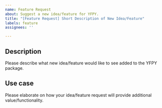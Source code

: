 ```yaml
---
name: Feature Request
about: Suggest a new idea/feature for YFPY.
title: "[Feature Request] Short Description of New Idea/Feature"
labels: feature
assignees: ''

---
```


## Description
Please describe what new idea/feature would like to see added to the YFPY package.

## Use case
Please elaborate on how your idea/feature request will provide additional value/functionality.
